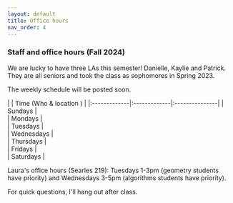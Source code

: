 ```yaml
---
layout: default 
title: Office hours 
nav_order: 4
---
```



### Staff and office hours   (Fall 2024)


We are lucky to have three LAs this semester! Danielle, Kaylie and
Patrick. They are all seniors and took the class as sophomores in
Spring 2023.


The weekly schedule will be posted soon. 


|              |   Time  (Who & location )  |
|:-------------|:-------------|:---------------|
| Sundays      |   
| Mondays      |  
| Tuesdays     |  
| Wednesdays   |  
| Thursdays    |  
| Fridays      |  
| Saturdays    |  

Laura's office hours (Searles 219): Tuesdays 1-3pm (geometry students
have priority) and Wednesdays 3-5pm (algorithms students have
priority).

For quick questions, I'll hang out after class.


